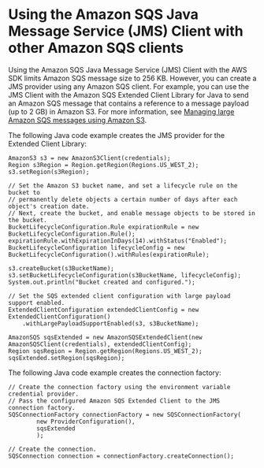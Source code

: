 # Using the Amazon SQS Java Message Service \(JMS\) Client with other Amazon SQS clients<a name="sqs-jms-client-with-sqs-clients"></a>

Using the Amazon SQS Java Message Service \(JMS\) Client with the AWS SDK limits Amazon SQS message size to 256 KB\. However, you can create a JMS provider using any Amazon SQS client\. For example, you can use the JMS Client with the Amazon SQS Extended Client Library for Java to send an Amazon SQS message that contains a reference to a message payload \(up to 2 GB\) in Amazon S3\. For more information, see [Managing large Amazon SQS messages using Amazon S3](sqs-s3-messages.md)\.

The following Java code example creates the JMS provider for the Extended Client Library:

```
AmazonS3 s3 = new AmazonS3Client(credentials);
Region s3Region = Region.getRegion(Regions.US_WEST_2);
s3.setRegion(s3Region);
 
// Set the Amazon S3 bucket name, and set a lifecycle rule on the bucket to
// permanently delete objects a certain number of days after each object's creation date.
// Next, create the bucket, and enable message objects to be stored in the bucket.
BucketLifecycleConfiguration.Rule expirationRule = new BucketLifecycleConfiguration.Rule();
expirationRule.withExpirationInDays(14).withStatus("Enabled");
BucketLifecycleConfiguration lifecycleConfig = new BucketLifecycleConfiguration().withRules(expirationRule);
 
s3.createBucket(s3BucketName);
s3.setBucketLifecycleConfiguration(s3BucketName, lifecycleConfig);
System.out.println("Bucket created and configured.");

// Set the SQS extended client configuration with large payload support enabled.
ExtendedClientConfiguration extendedClientConfig = new ExtendedClientConfiguration()
    .withLargePayloadSupportEnabled(s3, s3BucketName);
 
AmazonSQS sqsExtended = new AmazonSQSExtendedClient(new AmazonSQSClient(credentials), extendedClientConfig);
Region sqsRegion = Region.getRegion(Regions.US_WEST_2);
sqsExtended.setRegion(sqsRegion);
```

The following Java code example creates the connection factory:

```
// Create the connection factory using the environment variable credential provider.
// Pass the configured Amazon SQS Extended Client to the JMS connection factory.
SQSConnectionFactory connectionFactory = new SQSConnectionFactory(
        new ProviderConfiguration(),
        sqsExtended
        );
 
// Create the connection.
SQSConnection connection = connectionFactory.createConnection();
```